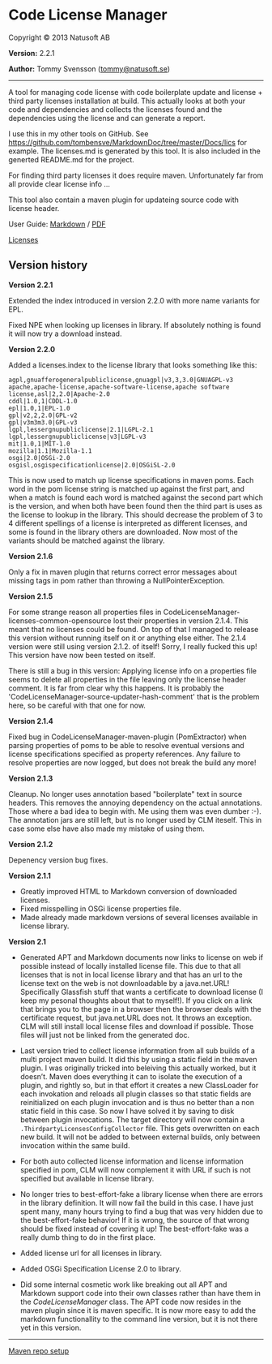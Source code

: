 # Code License Manager

Copyright © 2013 Natusoft AB

__Version:__ 2.2.1

__Author:__ Tommy Svensson (tommy@natusoft.se)

---

A tool for managing code license with code boilerplate update and license + third party licenses installation at build. This actually looks at both your code and dependencies and collects the licenses found and the dependencies using the license and can generate a report.

I use this in my other tools on GitHub. See <https://github.com/tombensve/MarkdownDoc/tree/master/Docs/lics> for example. The licenses.md is generated by this tool. It is also included in the generted README.md for the project. 

For finding third party licenses it does require maven. Unfortunately far from all provide clear license info ...

This tool also contain a maven plugin for updateing source code with license header. 

User Guide: [Markdown](https://github.com/tombensve/CodeLicenseManager/blob/master/CodeLicenseManager-documentation/docs/UserGuide.md) /  [PDF](https://github.com/tombensve/CodeLicenseManager/blob/master/CodeLicenseManager-documentation/docs/CLM-User-Guide.pdf)

[Licenses](https://github.com/tombensve/CodeLicenseManager/blob/master/CodeLicenseManager-documentation/docs/licenses.md)

## Version history

__Version 2.2.1__

Extended the index introduced in version 2.2.0 with more name variants for EPL.
 
Fixed NPE when looking up licenses in library. If absolutely nothing is found it will now try a download instead.

__Version 2.2.0__

Added a licenses.index to the license library that looks something like this:

    agpl,gnuafferogeneralpubliclicense,gnuagpl|v3,3,3.0|GNUAGPL-v3
    apache,apache-license,apache-software-license,apache software license,asl|2,2.0|Apache-2.0
    cddl|1.0,1|CDDL-1.0
    epl|1.0,1|EPL-1.0
    gpl|v2,2,2.0|GPL-v2
    gpl|v3m3m3.0|GPL-v3
    lgpl,lessergnupubliclicense|2.1|LGPL-2.1
    lgpl,lessergnupubliclicense|v3|LGPL-v3
    mit|1.0,1|MIT-1.0
    mozilla|1.1|Mozilla-1.1
    osgi|2.0|OSGi-2.0
    osgisl,osgispecificationlicense|2.0|OSGiSL-2.0

This is now used to match up license specifications in maven poms. Each word in the pom license string is matched up against the first part, and when a match is found each word is matched against the second part which is the version, and when both have been found then the third part is uses as the license to lookup in the library. This should decrease the problem of 3 to 4 different spellings of a license is interpreted as different licenses, and some is found in the library others are downloaded. Now most of the variants should be matched against the library. 

__Version 2.1.6__

Only a fix in maven plugin that returns correct error messages about missing tags in pom rather than throwing a NullPointerException.

__Version 2.1.5__

For some strange reason all properties files in CodeLicenseManager-licenses-common-opensource lost their properties in version 2.1.4. This meant that no licenses could be found. On top of that I managed to release this version without running itself on it or anything else either. The 2.1.4 version were still using version 2.1.2. of itself! Sorry, I really fucked this up! This version have now been tested on itself.

There is still a bug in this version: Applying license info on a properties file seems to delete all properties in the file leaving only the license header comment. It is far from clear why this happens. It is probably the 'CodeLicenseManager-source-updater-hash-comment' that is the problem here, so be careful with that one for now.

__Version 2.1.4__ 

Fixed bug in CodeLicenseManager-maven-plugin (PomExtractor) when parsing properties of poms to be able to resolve eventual versions and license specifications specified as property references. Any failure to resolve properties are now logged, but does not break the build any more!  

__Version 2.1.3__

Cleanup. No longer uses annotation based "boilerplate" text in source headers. This removes the annoying dependency on the actual annotations. Those where a bad idea to begin with. Me using them was even dumber :-). The annotation jars are still left, but is no longer used by CLM iteself. This in case some else have also made my mistake of using them. 

__Version 2.1.2__

Depenency version bug fixes. 

__Version 2.1.1__

* Greatly improved HTML to Markdown conversion of downloaded licenses.
* Fixed misspelling in OSGi license properties file.
* Made already made markdown versions of several licenses available in license library.

__Version 2.1__

* Generated APT and Markdown documents now links to license on web if possible instead of locally installed license file. This due to that all licenses that is not in local license library and that has an url to the license text on the web is not downloadable by a java.net.URL! Specifically Glassfish stuff that wants a certificate to download license (I keep my pesonal thoughts about that to myself!). If you click on a link that brings you to the page in a browser then the browser deals with the certificate request, but java.net.URL does not. It throws an exception. CLM will still install local license files and download if possible. Those files will just not be linked from the generated doc. 

* Last version tried to collect license information from all sub builds of a multi project maven build. It did this by using a static field in the maven plugin. I was originally tricked into beleiving this actually worked, but it doesn’t. Maven does everything it can to isolate the execution of a plugin, and rightly so, but in that effort it creates a new ClassLoader for each invokation and reloads all plugin classes so that static fields are reinitialized on each plugin invocation and is thus no better than a non static field in this case. So now I have solved it by saving to disk between plugin invocations. The target directory will now contain a `.ThirdpartyLicensesConfigCollector` file. This gets overwritten on each new build. It will not be added to between external builds, only between invocation within the same build. 

* For both auto collected license information and license information specified in pom, CLM will now complement it with URL if such is not specified but available in license library.

* No longer tries to best-effort-fake a library license when there are errors in the library definition. It will now fail the build in this case. I have just spent many, many hours trying to find a bug that was very hidden due to the best-effort-fake behavior! If it is wrong, the source of that wrong should be fixed instead of covering it up! The best-effort-fake was a really dumb thing to do in the first place.

* Added license url for all licenses in library.

* Added OSGi Specification License 2.0 to library.

* Did some internal cosmetic work like breaking out all APT and Markdown support code into their own classes rather than have them in the _CodeLicenseManager_ class. The APT code now resides in the maven plugin since it is maven specific. It is now more easy to add the markdown functionallity to the command line version, but it is not there yet in this version.

---

[Maven repo setup](https://github.com/tombensve/CommonStuff/blob/master/docs/MavenRepository.md)
